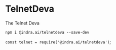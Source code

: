 # TelnetDeva

The Telnet Deva

`npm i @indra.ai/telnetdeva --save-dev`

`const telnet = require('@indra.ai/telnetdeva')`;
